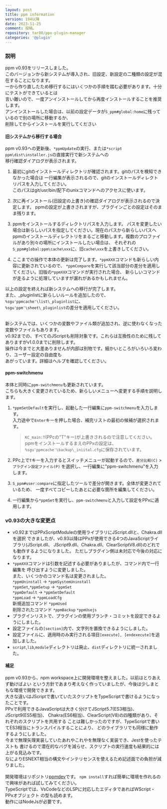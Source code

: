 ```yaml
---
layout: post
title: ppm information
version: 194以降
date: 2023-11-25
comment: 投稿。
repository: tar80/ppx-plugin-manager
categories: '@plugin'
---
```


### 説明

ppm v0.93をリリースしました。  
このバージョンから新システムが導入され、旧設定、新設定の二種類の設定が混在することになります。  
一から作り直したため移行するにはいくつかの手順を踏む必要があります。十分にテストができているとは  
言い難いので、一度アンインストールしてから再度インストールすることを推奨します。  
アンインストールした場合は、以前の設定データが`S_ppm#global:home`に残っているので別の場所に移動するか、  
削除してからインストールを実行してください

#### 旧システムから移行する場合

ppm v0.93への更新後、`*ppmUpdate`の実行、または`*script ppm\dist\installer.js`の直接実行で新システムへの  
移行確認ダイアログが表示されます。

1. 最初にgitのインストールディレクトリが確認されます。gitのパスを検知できなかった場合は
   一行編集が表示されるので、gitのインストールディレクトリパスを入力してください。  
   このパスはgit/usr/bin/配下のunixコマンドへのアクセスに使います。

2. 次に再インストール(旧設定の上書き)の確認ダイアログが表示されるので決定します。
   ppmの設定が上書きされますが、プラグインごとの設定はそのまま残ります。

3. ppmをインストールするディレクトリパスを入力します。
   パスを変更したい場合は新らしいパスを指定してください。現在のパスから新らしいパスへ
   ppmのインストールディレクトリをまるごと移動します。複数のプロファイルがあり別々の場所にインストールしたい場合は、
   それぞれの`S_ppm#global:ppm\cache\xxx`に、旧`cache\xxx`を上書きしてください。

4. ここまでの操作で本体の更新は完了します。`*ppmXXX`コマンドも新らしい内容に更新されているので、
   `*ppmCompare`を実行して該当部分の差分を適用してください。旧版の`*ppmXXX`コマンドが実行された場合、
   新らしいコマンドが走るように処理していますが漏れがあるかもしれません。

以上の設定を終えれば新システムへの移行が完了します。  
また、_pluginlistに新らしいルールを追加したので、`%sgu'ppmcache'\list\_pluginlist`に、  
`%sgu'ppm'\sheet\_pluginlist`の差分を適用してください。  
<BR>

新システムでは、いくつかの変数やファイル類が追加され、逆に使わなくなった変数やファイルもあります。  
v0.92までの、すべてのJScriptも削除対象です。これらは互換性のために残してありますがv1.0.0までに削除します。  
操作は今までと大差ありませんが内部は別物です。細かいところがいろいろ変わり、ユーザー設定の自由度も  
あがっています。詳細はヘルプを確認してください。

#### ppm-switchmenu

本体と同時に`ppm-switchmenu`も更新されています。  
こちらも大きく変更されているため、新らしいメニューへ変更する手順を説明します。

1. `*ppmSetDefault`を実行し、起動した一行編集に`ppm-switchmenu`を入力します。  
   入力途中で`Enter`キーを押した場合、補完リストの最初の候補が選択されます。
   > `KC_main:T`(PPcの"T"キー)が上書きされるので注意してください。
   > ppmをインストールするまえのPPxの設定は、`%sgu'ppmcache'\backup\_iniital.cfg`に保存されています。

2. PPc上で`T`キーを入力するとスイッチメニューが起動するので、`差分比較(C)` >
  `プラグイン設定ファイル(P)` を選択し、一行編集に"ppm-switchmenu"を入力します。

3. `S_ppm#user:compare`に指定したツールで差分が開きます。全体が変更されているため、
   一度すべてコピーしたあとに必要な箇所を編集してください。

4. 一行編集から`*ppmSet`を実行し、`ppm-switchmenu`と入力して設定をPPxに適用します。

### v0.93の大きな変更点

- v0.92まではPPxScriptModuleの使用ライブラリにJScript.dllと、Chakra.dllを選択
  できましたが、v0.93以降はPPxが使用できる4つのJavaScriptライブラリ(JScript.dll、
  JScript9.dll、Chakra.dll、ClearScriptV8.dll)のどれでも動作するようになりました。
  ただしプラグイン側は未対応で今後の対応になります。  
- `*ppmXXX`コマンドは引数を記述する必要がありましたが、コマンド内で一行編集を
  呼び出すように変更しました。  
  また、いくつかのコマンド名は変更されました。  
  `*ppmUninstall` -> `*ppmSystemUninstall`  
  `*ppmSet`,`*ppmSetup` -> `*ppmSet`  
  `*ppmDefault` -> `*ppmSetDefault`  
  `*ppmLoad` -> `*ppmLoadCfg`  
  新規追加コマンド `*ppmUsed`  
  削除されたコマンド `*ppmBackup` `*ppmUsejs`
- プラグインリストで、プラグインの使用ブランチ・コミットを設定できるようにしました。
- 設定ファイルの`[section]`内で、文字列を置換できるようにしました。
- 設定ファイルに、適用時のみ実行される項目`[execute], [endexecute]`を追加しました。
- `script`,`lib`,`module`ディレクトリは廃止、`dist`ディレクトリに統一されました。

#### 補足

ppm v0.93から、npm workspace上に開発環境を整えました。以前はとりあえず動けばよい
という方針であまり考えなく作っていましたが、今後は少しまともな環境で開発できます。  
大きな違いはJScriptで書いていたスクリプトをTypeScriptで書けるようになったことです。  
PPxで利用できるJavaScriptは大きく分けてJScript5.7(ES3相当)、JScript9(ES5相当)、
Chakra(ES6相当)、ClearScript(V8)の四種類があり、それぞれのスクリプトを共用する
ことは難しかったのですが、TypeScriptで書いてES3相当にトランスパイルすることにより、
どのライブラリでも同様に動作するようにしました。  
今まで無理矢理実装していたあれやこれやを無理なく実装でき、Jestを使ったテストも
書けるので潜在的なバグを減らせ、スクリプトの実行速度も結果的には上がる見込みです。  
なによりESNEXT相当の構文やインテリセンスを使えるため記述面での負担が減りました。  
<BR>
開発環境はリポジトリ[ppmdev](https://github.com/tar80/ppmdev)です。
`npm install`すれば簡単に環境を作れるので興味があれば試してみてください。  
TypeScriptでは、VsCodeなどのLSPに対応したエディタであればWScript・PPxオブジェクト
の型も読めます。  
動作にはNodeJsが必要です。


